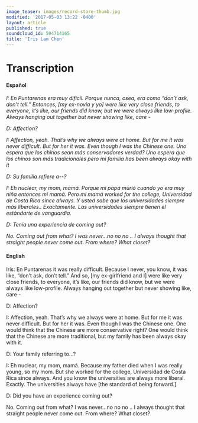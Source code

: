 ```yaml
---
image_teaser: images/record-store-thumb.jpg
modified: '2017-05-03 13:22 -0400'
layout: article
published: true
soundcloud_id: 594714165
title: 'Iris Lam Chen'
---
```


# Transcription

#### Español

*I: En Puntarenas era muy difícil. Porque nunca, osea, era como “don’t ask, don’t tell.” Entonces, [my ex-novia y yo] were like very close friends, to everyone, it’s like, our friends did know, but we were always like low-profile. Always hanging out together but never showing like, care -*

*D: Affection?*

*I: Affection, yeah. That’s why we always were at home. But for me it was never difficult. But for her it was. Even though I was the Chinese one. Uno espera que los chinos sean más conservadores verdad? Uno espera que los chinos son más tradicionales pero mi familia has been always okay with it*

*D: Su familia refiere a--?*

*I: Eh nuclear, my mom, mamá. Porque mi papá murió cuando yo era muy niña entonces mi mamá. Pero mi mamá worked for the college, Universidad de Costa Rica since always. Y usted sabe que los universidades siempre más liberales.. Exactamente. Las universidades siempre tienen el estándarte de vanguardia.*

*D: Tenía una experiencia de coming out?*

*No. Coming out from what? I was never…no no no .. I always thought that straight people never come out. From where? What closet?*


#### English

Iris: En Puntarenas it was really difficult. Because I never, you know, it was like, “don’t ask, don’t tell.” And so, [my ex-girlfriend and I]  were like very close friends, to everyone, it’s like, our friends did know, but we were always like low-profile. Always hanging out together but never showing like, care -


D: Affection?

I: Affection, yeah. That’s why we always were at home. But for me it was never difficult. But for her it was. Even though I was the Chinese one. One would think that the Chinese are more conservative right? One would think that the Chinese are more traditional, but my family has been always okay with it.

D: Your family referring to…?

I: Eh nuclear, my mom, mamá. Because my father died when I was really young, so my mom. But she worked for the college, Universidad de Costa Rica since always. And you know the universities are always more liberal. Exactly. The universities always have [the standard of being forward.]

D: Did you have an experience coming out?

No. Coming out from what? I was never…no no no .. I always thought that straight people never come out. From where? What closet?
